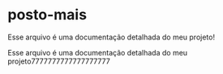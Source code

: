 # posto-mais

Esse arquivo é uma documentação detalhada do meu projeto!


Esse arquivo é uma documentação detalhada do meu projeto7777777777777777777